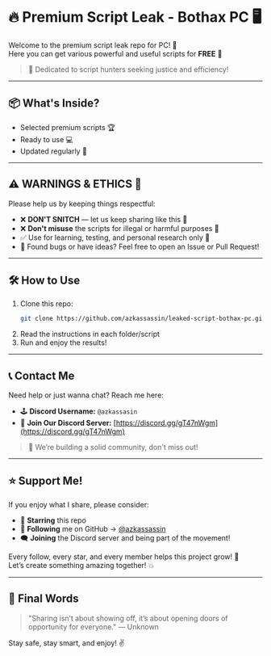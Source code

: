 # 🔥 Premium Script Leak - Bothax PC 🖥️

Welcome to the premium script leak repo for PC! 🎉  
Here you can get various powerful and useful scripts for **FREE** 💯

> 🚀 Dedicated to script hunters seeking justice and efficiency!

---

## 📦 What's Inside?
- Selected premium scripts 🏆
- Ready to use 💻
- Updated regularly 🔁

---

## ⚠️ WARNINGS & ETHICS 🚨

Please help us by keeping things respectful:

- ❌ **DON'T SNITCH** — let us keep sharing like this 🙏  
- ❌ **Don't misuse** the scripts for illegal or harmful purposes 😤  
- ✅ Use for learning, testing, and personal research only 🔬  
- 💬 Found bugs or have ideas? Feel free to open an Issue or Pull Request!

---

## 🛠️ How to Use

1. Clone this repo:
    ```bash
    git clone https://github.com/azkassassin/leaked-script-bothax-pc.git
    ```
2. Read the instructions in each folder/script
3. Run and enjoy the results!

---

## 📞 Contact Me

Need help or just wanna chat? Reach me here:

- 🕹️ **Discord Username:** `@azkassasin`  
- 🔗 **Join Our Discord Server:** [https://discord.gg/gT47nWgm](https://discord.gg/gT47nWgm)

> 🧠 We’re building a solid community, don't miss out!

---

## ⭐ Support Me!

If you enjoy what I share, please consider:

- 🌟 **Starring** this repo  
- 👤 **Following** me on GitHub → [@azkassassin](https://github.com/azkassassin)  
- 🗨️ **Joining** the Discord server and being part of the movement!

Every follow, every star, and every member helps this project grow! 💪  
Let’s create something amazing together! 💥

---

## 👀 Final Words

> "Sharing isn’t about showing off, it’s about opening doors of opportunity for everyone." — Unknown

Stay safe, stay smart, and enjoy! ✌️  
